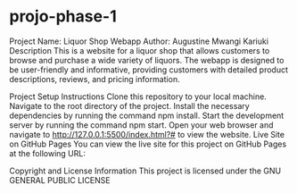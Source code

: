 # projo-phase-1

Project Name: Liquor Shop Webapp
Author: Augustine Mwangi Kariuki
Description
This is a website for a liquor shop that allows customers to browse and purchase a wide variety of liquors. The webapp is designed to be user-friendly and informative, providing customers with detailed product descriptions, reviews, and pricing information.

Project Setup Instructions
Clone this repository to your local machine.
Navigate to the root directory of the project.
Install the necessary dependencies by running the command npm install.
Start the development server by running the command npm start.
Open your web browser and navigate to http://127.0.0.1:5500/index.html?# to view the website.
Live Site on GitHub Pages
You can view the live site for this project on GitHub Pages at the following URL:


Copyright and License Information
This project is licensed under the GNU GENERAL PUBLIC LICENSE
